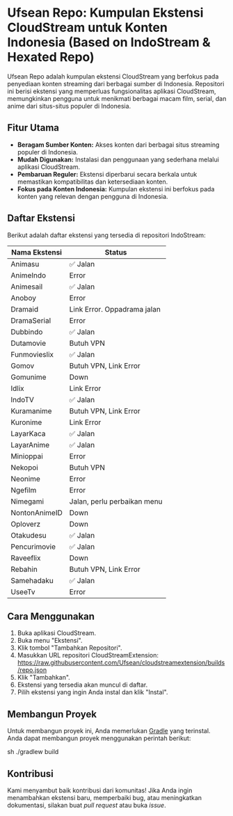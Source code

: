 # Ufsean Repo: Kumpulan Ekstensi CloudStream untuk Konten Indonesia (Based on IndoStream & Hexated Repo)

Ufsean Repo adalah kumpulan ekstensi CloudStream yang berfokus pada penyediaan konten streaming dari berbagai sumber di Indonesia. Repositori ini berisi ekstensi yang memperluas fungsionalitas aplikasi CloudStream, memungkinkan pengguna untuk menikmati berbagai macam film, serial, dan anime dari situs-situs populer di Indonesia.

## Fitur Utama

*   **Beragam Sumber Konten:** Akses konten dari berbagai situs streaming populer di Indonesia.
*   **Mudah Digunakan:** Instalasi dan penggunaan yang sederhana melalui aplikasi CloudStream.
*   **Pembaruan Reguler:** Ekstensi diperbarui secara berkala untuk memastikan kompatibilitas dan ketersediaan konten.
*   **Fokus pada Konten Indonesia:** Kumpulan ekstensi ini berfokus pada konten yang relevan dengan pengguna di Indonesia.

## Daftar Ekstensi

Berikut adalah daftar ekstensi yang tersedia di repositori IndoStream:

| Nama Ekstensi | Status                            |
| ------------- | --------------------------------- |
| Animasu       | ✅ Jalan |
| AnimeIndo      | Error                             |
| Animesail     | ✅ Jalan                             |
| Anoboy        | Error                             |
| Dramaid       | Link Error. Oppadrama jalan       |
| DramaSerial   | Error                             |
| Dubbindo      | ✅ Jalan                             |
| Dutamovie     | Butuh VPN                         |
| Funmovieslix  | ✅ Jalan                             |
| Gomov         | Butuh VPN, Link Error             |
| Gomunime      | Down                              |
| Idlix         | Link Error                        |
| IndoTV        | ✅ Jalan                             |
| Kuramanime    | Butuh VPN, Link Error             |
| Kuronime      | Link Error                        |
| LayarKaca     | ✅ Jalan                             |
| LayarAnime     | ✅ Jalan                             |
| Minioppai     | Error                             |
| Nekopoi       | Butuh VPN                         |
| Neonime       | Error                             |
| Ngefilm       | Error                             |
| Nimegami      | Jalan, perlu perbaikan menu       |
| NontonAnimeID | Down                              |
| Oploverz      | Down                              |
| Otakudesu     | ✅ Jalan                             |
| Pencurimovie  | ✅ Jalan                             |
| Raveeflix     | Down                              |
| Rebahin       | Butuh VPN, Link Error             |
| Samehadaku    | ✅ Jalan                        |
| UseeTv        | Error                             |

## Cara Menggunakan

1.  Buka aplikasi CloudStream.
2.  Buka menu "Ekstensi".
3.  Klik tombol "Tambahkan Repositori".
4.  Masukkan URL repositori CloudStreamExtension: https://raw.githubusercontent.com/Ufsean/cloudstreamextension/builds/repo.json
5.  Klik "Tambahkan".
6.  Ekstensi yang tersedia akan muncul di daftar.
7.  Pilih ekstensi yang ingin Anda instal dan klik "Instal".

## Membangun Proyek

Untuk membangun proyek ini, Anda memerlukan [Gradle](https://gradle.org/) yang terinstal. Anda dapat membangun proyek menggunakan perintah berikut:

sh ./gradlew build

## Kontribusi

Kami menyambut baik kontribusi dari komunitas! Jika Anda ingin menambahkan ekstensi baru, memperbaiki bug, atau meningkatkan dokumentasi, silakan buat *pull request* atau buka *issue*.
